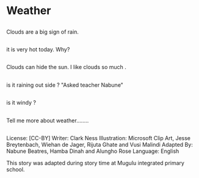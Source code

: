 # Weather

##
Clouds are a big sign of rain.

##
it is very hot today.
Why?

##
Clouds can hide the sun.
I like clouds so much .

##
is it raining out side ?
"Asked teacher Nabune"

##
is it windy ?

##
Tell me more about weather........

##
License: [CC-BY]
Writer: Clark Ness
Illustration: Microsoft Clip Art, Jesse Breytenbach, Wiehan de Jager, Rijuta Ghate and Vusi Malindi
Adapted By: Nabune Beatres, Hamba Dinah and Alungho Rose
Language: English

This story was adapted during story time at Mugulu integrated primary school.
